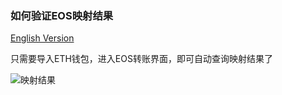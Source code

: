 ### 如何验证EOS映射结果

[English Version](http://help.medishares.org/en/eosmappingverify/)

只需要导入ETH钱包，进入EOS转账界面，即可自动查询映射结果了

![映射结果](http://7b1fck.com1.z0.glb.clouddn.com/2018-05-02-eosmapping16.png)